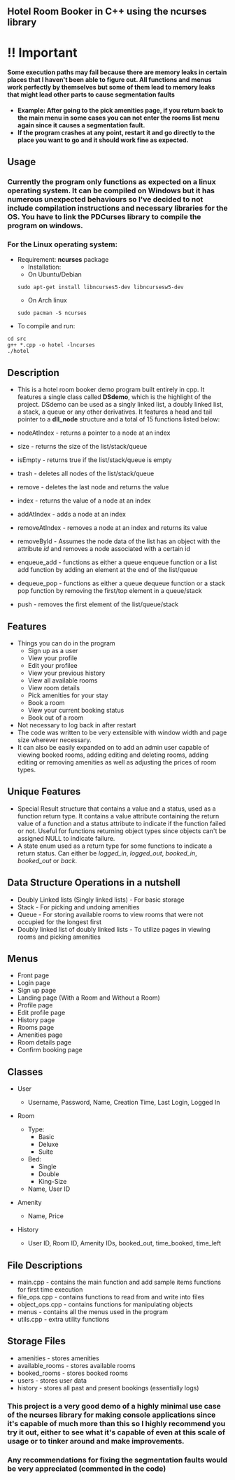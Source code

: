 ## Hotel Room Booker in C++ using the ncurses library

# !! Important
#### Some execution paths may fail because there are memory leaks in certain places that I haven't been able to figure out. All functions and menus work perfectly by themselves but some of them lead to memory leaks that might lead other parts to cause segmentation faults
 - **Example: After going to the pick amenities page, if you return back to the main menu in some cases you can not enter the rooms list menu again since it causes a segmentation fault.**
- **If the program crashes at any point, restart it and go directly to the place you want to go and it should work fine as expected.**


## Usage

### Currently the program only functions as expected on a linux operating system. It can be compiled on Windows but it has numerous unexpected behaviours so I've decided to not include compilation instructions and necessary libraries for the OS. You have to link the **PDCurses** library to compile the program on windows.

### For the Linux operating system:
- Requirement: **ncurses** package
    * Installation:
    * On Ubuntu/Debian
  ```
  sudo apt-get install libncurses5-dev libncursesw5-dev
  ```
    * On Arch linux
  ```
  sudo pacman -S ncurses
  ```
- To compile and run:
```
cd src
g++ *.cpp -o hotel -lncurses
./hotel
```

## Description
- This is a hotel room booker demo program built entirely in cpp. It features a single class called **DSdemo**, which is the highlight of the project.
DSdemo can be used as a singly linked list, a doubly linked list, a stack, a queue or any other derivatives. It features a head and tail pointer to a **dll_node** structure and a total of 15 functions listed below:
- nodeAtIndex - returns a pointer to a node at an index
- size - returns the size of the list/stack/queue
- isEmpty - returns true if the list/stack/queue is empty
- trash - deletes all nodes of the list/stack/queue
- remove - deletes the last node and returns the value
- index - returns the value of a node at an index
- addAtIndex - adds a node at an index
- removeAtIndex - removes a node at an index and returns its value
- removeById - Assumes the node data of the list has an object with the attribute *id* and removes a node associated with a certain id

- enqueue_add - functions as either a queue enqueue function or a list add function by adding an element at the end of the list/queue
- dequeue_pop - functions as either a queue dequeue function or a stack pop function by removing the first/top element in a queue/stack
- push - removes the first element of the list/queue/stack

## Features
- Things you can do in the program
   * Sign up as a user
   * View your profile
   * Edit your profilee
   * View your previous history
   * View all available rooms
   * View room details
   * Pick amenities for your stay
   * Book a room
   * View your current booking status
   * Book out of a room
- Not necessary to log back in after restart
- The code was written to be very extensible with window width and page size wherever necessary.
- It can also be easily expanded on to add an admin user capable of viewing booked rooms, adding editing and deleting rooms, adding editing or removing amenities as well as adjusting the prices of room types.

## Unique Features
- Special Result structure that contains a value and a status, used as a function return type. It contains a value attribute containing the return value of a function and a status attribute to indicate if the function failed or not. Useful for functions returning object types since objects can't be assigned NULL to indicate failure.
- A state enum used as a return type for some functions to indicate a return status. Can either be *logged_in*, *logged_out*, *booked_in*, *booked_out* or *back*.

## Data Structure Operations in a nutshell
- Doubly Linked lists (Singly linked lists) - For basic storage
- Stack - For picking and undoing amenities
- Queue - For storing available rooms to view rooms that were not occupied for the longest first
- Doubly linked list of doubly linked lists - To utilize pages in viewing rooms and picking amenities

## Menus
- Front page
- Login page
- Sign up page
- Landing page (With a Room and Without a Room)
- Profile page
- Edit profile page
- History page
- Rooms page
- Amenities page
- Room details page
- Confirm booking page

## Classes
- User
   * Username, Password, Name, Creation Time, Last Login, Logged In
- Room
  - Type:
	  - Basic
	  - Deluxe
	  - Suite
  - Bed:
	   - Single
	   - Double
	   - King-Size
   - Name, User ID

- Amenity
	- Name, Price

- History
	- User ID, Room ID, Amenity IDs, booked_out, time_booked, time_left

## File Descriptions
- main.cpp - contains the main function and add sample items functions for first time execution
- file_ops.cpp - contains functions to read from and write into files
- object_ops.cpp - contains functions for manipulating objects
- menus - contains all the menus used in the program
- utils.cpp - extra utility functions

## Storage Files
- amenities - stores amenities
- available_rooms - stores available rooms
- booked_rooms - stores booked rooms
- users - stores user data
- history - stores all past and present bookings (essentially logs)



### This project is a very good demo of a highly minimal use case of the ncurses library for making console applications since it's capable of much more than this so I highly recommend you try it out, either to see what it's capable of even at this scale of usage or to tinker around and make improvements.

### Any recommendations for fixing the segmentation faults would be very appreciated (commented in the code)
